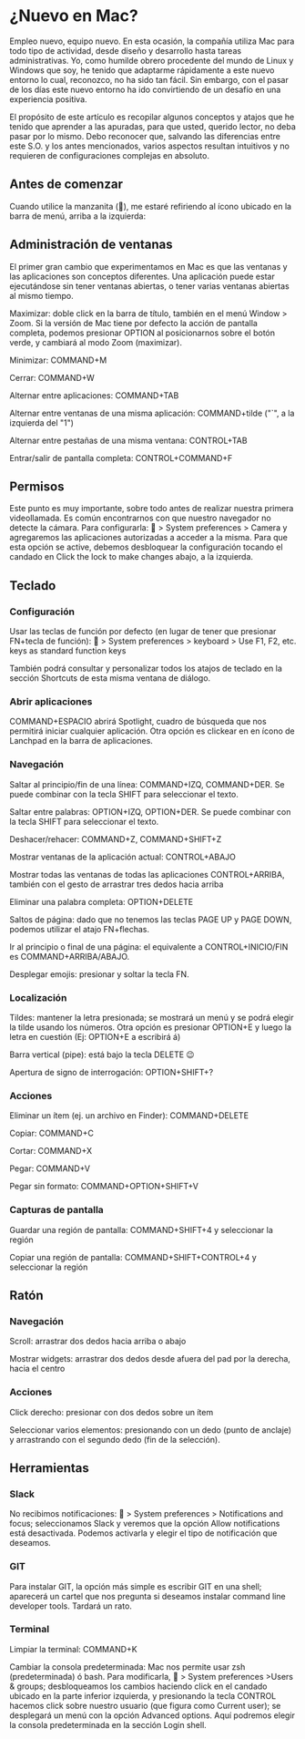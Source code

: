# ¿Nuevo en Mac?

Empleo nuevo, equipo nuevo. En esta ocasión, la compañía utiliza Mac para todo tipo de actividad, desde diseño y desarrollo hasta tareas administrativas. Yo, como humilde obrero procedente del mundo de Linux y Windows que soy, he tenido que adaptarme rápidamente a este nuevo entorno lo cual, reconozco, no ha sido tan fácil. Sin embargo, con el pasar de los días este nuevo entorno ha ido convirtiendo de un desafío en una experiencia positiva.

El propósito de este artículo es recopilar algunos conceptos y atajos que he tenido que aprender a las apuradas, para que usted, querido lector, no deba pasar por lo mismo. Debo reconocer que, salvando las diferencias entre este S.O. y los antes mencionados, varios aspectos resultan intuitivos y no requieren de configuraciones complejas en absoluto.


## Antes de comenzar

Cuando utilice la manzanita (🍎), me estaré refiriendo al ícono ubicado en la barra de menú, arriba a la izquierda:


## Administración de ventanas

El primer gran cambio que experimentamos en Mac es que las ventanas y las aplicaciones son conceptos diferentes. Una aplicación puede estar ejecutándose sin tener ventanas abiertas, o tener varias ventanas abiertas al mismo tiempo.

Maximizar: doble click en la barra de título, también en el menú Window > Zoom. Si la versión de Mac tiene por defecto la acción de pantalla completa, podemos presionar OPTION al posicionarnos sobre el botón verde, y cambiará al modo Zoom (maximizar).

Minimizar: COMMAND+M

Cerrar: COMMAND+W

Alternar entre aplicaciones: COMMAND+TAB

Alternar entre ventanas de una misma aplicación: COMMAND+tilde ("`", a la izquierda del "1")

Alternar entre pestañas de una misma ventana: CONTROL+TAB

Entrar/salir de pantalla completa: CONTROL+COMMAND+F


## Permisos

Este punto es muy importante, sobre todo antes de realizar nuestra primera videollamada. Es común encontrarnos con que nuestro navegador no detecte la cámara. Para configurarla: 🍎 > System preferences > Camera y agregaremos las aplicaciones autorizadas a acceder a la misma. Para que esta opción se active, debemos desbloquear la configuración tocando el candado en Click the lock to make changes abajo, a la izquierda.


## Teclado

### Configuración

Usar las teclas de función por defecto (en lugar de tener que presionar FN+tecla de función): 🍎 > System preferences > keyboard > Use F1, F2, etc. keys as standard function keys

También podrá consultar y personalizar todos los atajos de teclado en la sección Shortcuts de esta misma ventana de diálogo.

### Abrir aplicaciones

COMMAND+ESPACIO abrirá Spotlight, cuadro de búsqueda que nos permitirá iniciar cualquier aplicación. Otra opción es clickear en en ícono de Lanchpad en la barra de aplicaciones.

### Navegación

Saltar al principio/fin de una línea: COMMAND+IZQ, COMMAND+DER. Se puede combinar con la tecla SHIFT para seleccionar el texto.

Saltar entre palabras: OPTION+IZQ, OPTION+DER. Se puede combinar con la tecla SHIFT para seleccionar el texto.

Deshacer/rehacer: COMMAND+Z, COMMAND+SHIFT+Z

Mostrar ventanas de la aplicación actual: CONTROL+ABAJO

Mostrar todas las ventanas de todas las aplicaciones CONTROL+ARRIBA, también con el gesto de arrastrar tres dedos hacia arriba

Eliminar una palabra completa: OPTION+DELETE

Saltos de página: dado que no tenemos las teclas PAGE UP y PAGE DOWN, podemos utilizar el atajo FN+flechas.

Ir al principio o final de una página: el equivalente a CONTROL+INICIO/FIN es COMMAND+ARRIBA/ABAJO.

Desplegar emojis: presionar y soltar la tecla FN.

### Localización

Tildes: mantener la letra presionada; se mostrará un menú y se podrá elegir la tilde usando los números. Otra opción es presionar OPTION+E y luego la letra en cuestión (Ej: OPTION+E a escribirá á)

Barra vertical (pipe): está bajo la tecla DELETE 😉

Apertura de signo de interrogación: OPTION+SHIFT+?

### Acciones

Eliminar un ítem (ej. un archivo en Finder): COMMAND+DELETE

Copiar: COMMAND+C

Cortar: COMMAND+X

Pegar: COMMAND+V

Pegar sin formato: COMMAND+OPTION+SHIFT+V

### Capturas de pantalla

Guardar una región de pantalla: COMMAND+SHIFT+4 y seleccionar la región

Copiar una región de pantalla: COMMAND+SHIFT+CONTROL+4 y seleccionar la región


## Ratón

### Navegación

Scroll: arrastrar dos dedos hacia arriba o abajo

Mostrar widgets: arrastrar dos dedos desde afuera del pad por la derecha, hacia el centro

### Acciones

Click derecho: presionar con dos dedos sobre un ítem

Seleccionar varios elementos: presionando con un dedo (punto de anclaje) y arrastrando con el segundo dedo (fin de la selección).


## Herramientas

### Slack

No recibimos notificaciones: 🍎 > System preferences > Notifications and focus; seleccionamos Slack y veremos que la opción Allow notifications está desactivada. Podemos activarla y elegir el tipo de notificación que deseamos.

### GIT

Para instalar GIT, la opción más simple es escribir GIT en una shell; aparecerá un cartel que nos pregunta si deseamos instalar command line developer tools. Tardará un rato.
 
### Terminal

Limpiar la terminal: COMMAND+K

Cambiar la consola predeterminada: Mac nos permite usar zsh (predeterminada) ó bash. Para modificarla, 🍎 > System preferences >Users & groups; desbloqueamos los cambios haciendo click en el candado ubicado en la parte inferior izquierda, y presionando la tecla CONTROL hacemos click sobre nuestro usuario (que figura como Current user); se desplegará un menú con la opción Advanced options. Aquí podremos elegir la consola predeterminada en la sección Login shell. 